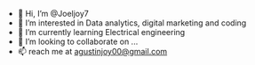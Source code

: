 - 👋 Hi, I’m @Joeljoy7
- 👀 I’m interested in Data analytics, digital marketing and coding
- 🌱 I’m currently learning Electrical engineering
- 💞️ I’m looking to collaborate on ...
- 📫 reach me at agustinjoy00@gmail.com

<!---
Joeljoy7/Joeljoy7 is a ✨ special ✨ repository because its `README.md` (this file) appears on your GitHub profile.
You can click the Preview link to take a look at your changes.
--->
